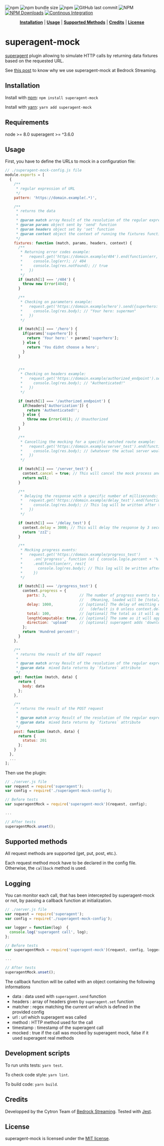 ![npm](https://img.shields.io/npm/v/superagent-mock)
![npm bundle size](https://img.shields.io/bundlephobia/minzip/superagent-mock)
![npm](https://img.shields.io/npm/dy/superagent-mock)
![GitHub last commit](https://img.shields.io/github/last-commit/M6web/superagent-mock)
![NPM](https://img.shields.io/npm/l/superagent-mock)
[![NPM Downloads](http://img.shields.io/npm/dm/superagent-mock.svg)](https://www.npmjs.org/package/superagent-mock)
[![Continous Integration](https://github.com/M6Web/superagent-mock/actions/workflows/node.js.yml/badge.svg)](https://github.com/M6Web/superagent-mock/actions/workflows/node.js.yml)

<p align="center">
<b><a href="#installation">Installation</a></b>
|
<b><a href="#usage">Usage</a></b>
|
<b><a href="#supported-methods">Supported Methods</a></b>
|
<b><a href="#credits">Credits</a></b>
|
<b><a href="#license">License</a></b>
</p>

# superagent-mock

[superagent](https://github.com/visionmedia/superagent) plugin allowing to simulate HTTP calls by returning data fixtures based on the requested URL.

See [this post](https://tech.bedrockstreaming.com//how-did-we-mock-the-backend-developers.html) to know why we use superagent-mock at Bedrock Streaming.

## Installation

Install with [npm](http://npmjs.org/): `npm install superagent-mock`

Install with [yarn](https://yarnpkg.com/): `yarn add superagent-mock`

## Requirements

node >= 8.0
superagent >= ^3.6.0

## Usage

First, you have to define the URLs to mock in a configuration file:

```js
// ./superagent-mock-config.js file
module.exports = [
  {
    /**
     * regular expression of URL
     */
    pattern: 'https://domain.example(.*)',

    /**
     * returns the data
     *
     * @param match array Result of the resolution of the regular expression
     * @param params object sent by 'send' function
     * @param headers object set by 'set' function
     * @param context object the context of running the fixtures function
     */
    fixtures: function (match, params, headers, context) {
      /**
       * Returning error codes example:
       *   request.get('https://domain.example/404').end(function(err, res){
       *     console.log(err); // 404
       *     console.log(res.notFound); // true
       *   })
       */
      if (match[1] === '/404') {
        throw new Error(404);
      }

      /**
       * Checking on parameters example:
       *   request.get('https://domain.example/hero').send({superhero: "superman"}).end(function(err, res){
       *     console.log(res.body); // "Your hero: superman"
       *   })
       */

      if (match[1] === '/hero') {
        if(params['superhero']) {
          return 'Your hero:' + params['superhero'];
        } else {
          return 'You didnt choose a hero';
        }
      }


      /**
       * Checking on headers example:
       *   request.get('https://domain.example/authorized_endpoint').set({Authorization: "9382hfih1834h"}).end(function(err, res){
       *     console.log(res.body); // "Authenticated!"
       *   })
       */

      if (match[1] === '/authorized_endpoint') {
        if(headers['Authorization']) {
          return 'Authenticated!';
        } else {
          throw new Error(401); // Unauthorized
        }
      }

      /**
       * Cancelling the mocking for a specific matched route example:
       *   request.get('https://domain.example/server_test').end(function(err, res){
       *     console.log(res.body); // (whatever the actual server would have returned)
       *   })
       */

      if (match[1] === '/server_test') {
        context.cancel = true; // This will cancel the mock process and continue as usual (unmocked)
        return null;
      }

      /**
       * Delaying the response with a specific number of milliseconds:
       *   request.get('https://domain.example/delay_test').end(function(err, res){
       *     console.log(res.body); // This log will be written after the delay time has passed 
       *   })
       */

      if (match[1] === '/delay_test') {
        context.delay = 3000; // This will delay the response by 3 seconds
        return 'zzZ';
      }

      /**
       * Mocking progress events:
       *   request.get('https://domain.example/progress_test')
       *     .on('progress', function (e) { console.log(e.percent + '%'); })
       *     .end(function(err, res){
       *       console.log(res.body); // This log will be written after all progress events emitted 
       *     })
       */

      if (match[1] === '/progress_test') {
        context.progress = {
          parts: 3,               // The number of progress events to emit one after the other with linear progress
                                  //   (Meaning, loaded will be [total/parts])
          delay: 1000,            // [optional] The delay of emitting each of the progress events by ms 
                                  //   (default is 0 unless context.delay specified, then it's [delay/parts])
          total: 100,             // [optional] The total as it will appear in the progress event (default is 100)
          lengthComputable: true, // [optional] The same as it will appear in the progress event (default is true)
          direction: 'upload'     // [optional] superagent adds 'download'/'upload' direction to the event (default is 'upload')
        };
        return 'Hundred percent!';
      }
    },

    /**
     * returns the result of the GET request
     *
     * @param match array Result of the resolution of the regular expression
     * @param data  mixed Data returns by `fixtures` attribute
     */
    get: function (match, data) {
      return {
        body: data
      };
    },

    /**
     * returns the result of the POST request
     *
     * @param match array Result of the resolution of the regular expression
     * @param data  mixed Data returns by `fixtures` attribute
     */
    post: function (match, data) {
      return {
        status: 201
      };
    }
  },
  ...
];
```

Then use the plugin:

```js
// ./server.js file
var request = require('superagent');
var config = require('./superagent-mock-config');

// Before tests
var superagentMock = require('superagent-mock')(request, config);

...

// After tests
superagentMock.unset();
```

## Supported methods

All request methods are supported (get, put, post, etc.).

Each request method mock have to be declared in the config file. Otherwise, the `callback` method is used.

## Logging

You can monitor each call, that has been intercepted by superagent-mock or not, by passing a callback function at initialization.

``` js
// ./server.js file
var request = require('superagent');
var config = require('./superagent-mock-config');

var logger = function(log)  {
  console.log('superagent call', log);
};

// Before tests
var superagentMock = require('superagent-mock')(request, config, logger);

...

// After tests
superagentMock.unset();
```

The callback function will be called with an object containing the following informations
 - data : data used with `superagent.send` function
 - headers : array of headers given by `superagent.set` function
 - matcher : regex matching the current url which is defined in the provided config
 - url : url which superagent was called
 - method : HTTP method used for the call
 - timestamp : timestamp of the superagent call
 - mocked : true if the call was mocked by superagent mock, false if it used superagent real methods

## Development scripts

To run units tests: `yarn test`.

To check code style: `yarn lint`.

To build code: `yarn build`.

## Credits

Developped by the Cytron Team of [Bedrock Streaming](https://tech.bedrockstreaming.com/).
Tested with [Jest](https://jestjs.io/).

## License

superagent-mock is licensed under the [MIT license](LICENSE).
